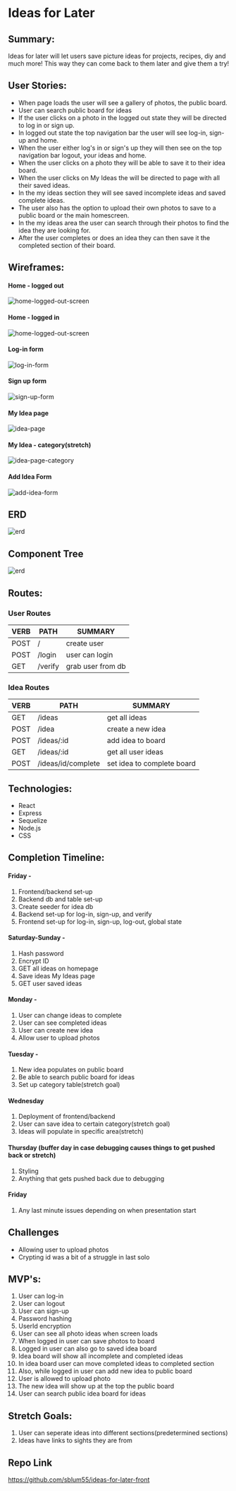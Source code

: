 # Ideas for Later

## Summary:
Ideas for later will let users save picture ideas for projects, recipes, diy and much more! This way they can come back to them later and give them a try!

## User Stories:
* When page loads the user will see a gallery of photos, the public board.
* User can search public board for ideas
* If the user clicks on a photo in the logged out state they will be directed to log in or sign up.
* In logged out state the top navigation bar the user will see log-in, sign-up and home.
* When the user either log's in or sign's up they will then see on the top navigation bar logout, your ideas and home.
* When the user clicks on a photo they will be able to save it to their idea board.
* When the user clicks on My Ideas the will be directed to page with all their saved ideas.
* In the my ideas section they will see saved incomplete ideas and saved complete ideas.
* The user also has the option to upload their own photos to save to a public board or the main homescreen.
* In the my ideas area the user can search through their photos to find the idea they are looking for.
* After the user completes or does an idea they can then save it the completed section of their board.

## Wireframes:
#### Home - logged out
![home-logged-out-screen](./Wireframes/home-logged-out.jpg)
#### Home - logged in
![home-logged-out-screen](./Wireframes/home-logged-in.jpg)
#### Log-in form
![log-in-form](./Wireframes/log-in.jpg)
#### Sign up form
![sign-up-form](./Wireframes/Sign-up.jpg)
#### My Idea page
![idea-page](./Wireframes/idea-page.jpg)
#### My Idea - category(stretch)
![idea-page-category](./Wireframes/idea-category.jpg)
#### Add Idea Form
![add-idea-form](./Wireframes/add-idea.jpg)

## ERD
![erd](./ERD.jpg)

## Component Tree
![erd](./component-tree.jpg)
## Routes:
### User Routes
VERB | PATH | SUMMARY
-----|------|--------
POST | / | create user
POST | /login | user can login
GET  | /verify | grab user from db

### Idea Routes
VERB | PATH | SUMMARY
-----|------|--------
GET  | /ideas | get all ideas
POST | /idea | create a new idea
POST | /ideas/:id | add idea to board
GET  | /ideas/:id | get all user ideas
POST | /ideas/id/complete | set idea to complete board

## Technologies:
* React
* Express
* Sequelize
* Node.js
* CSS

## Completion Timeline:
#### Friday -
1. Frontend/backend set-up
1. Backend db and table set-up
1. Create seeder for idea db
1. Backend set-up for log-in, sign-up, and verify
1. Frontend set-up for log-in, sign-up, log-out, global state
#### Saturday-Sunday -
1. Hash password
1. Encrypt ID
1. GET all ideas on homepage
1. Save ideas My Ideas page
1. GET user saved ideas

#### Monday -
1. User can change ideas to complete
1. User can see completed ideas
1. User can create new idea
1. Allow user to upload photos

#### Tuesday - 
1. New idea populates on public board
1. Be able to search public board for ideas
1. Set up category table(stretch goal)


#### Wednesday
1. Deployment of frontend/backend
1. User can save idea to certain category(stretch goal)
1. Ideas will populate in specific area(stretch)

#### Thursday (buffer day in case debugging causes things to get pushed back or stretch)
1. Styling
1. Anything that gets pushed back due to debugging

#### Friday
1. Any last minute issues depending on when presentation start

## Challenges
* Allowing user to upload photos
* Crypting id was a bit of a struggle in last solo


## MVP's:
1. User can log-in
1. User can logout
1. User can sign-up
1. Password hashing
1. UserId encryption
1. User can see all photo ideas when screen loads
1. When logged in user can save photos to board
1. Logged in user can also go to saved idea board
1. Idea board will show all incomplete and completed ideas
1. In idea board user can move completed ideas to completed section
1. Also, while logged in user can add new idea to public board
1. User is allowed to upload photo
1. The new idea will show up at the top the public board
1. User can search public idea board for ideas

## Stretch Goals:
1. User can seperate ideas into different sections(predetermined sections)
1. Ideas have links to sights they are from

## Repo Link
https://github.com/sblum55/ideas-for-later-front
